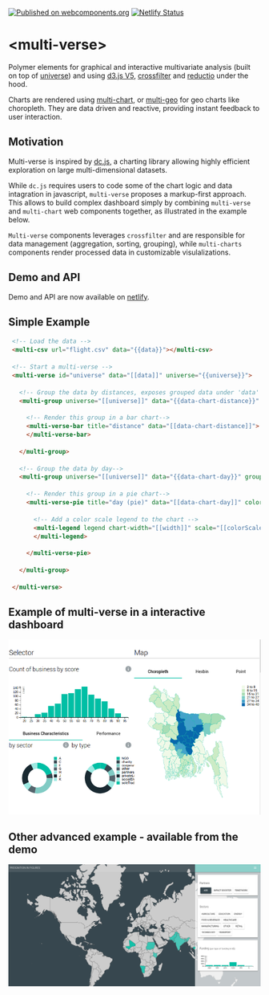 [![Published on webcomponents.org](https://img.shields.io/badge/webcomponents.org-published-blue.svg)](https://webcomponents.org/element/polymerEl/multi-verse)
[![Netlify Status](https://api.netlify.com/api/v1/badges/c20b8b59-7a10-4ec4-ba14-a984583d04e3/deploy-status)](https://app.netlify.com/sites/multi-verse/deploys)

# \<multi-verse\>

Polymer elements for graphical and interactive multivariate analysis (built on top of [universe](https://github.com/crossfilter/universe)) and using [d3.js V5](https://github.com/d3/d3), [crossfilter](https://github.com/crossfilter/crossfilter) and [reductio](https://github.com/crossfilter/reductio) under the hood.

Charts are rendered using [multi-chart](https://github.com/PolymerEl/multi-chart), or [multi-geo](https://github.com/PolymerEl/multi-chart) for geo charts like choropleth. They are data driven and reactive, providing instant feedback to user interaction.

## Motivation
Multi-verse is inspired by [dc.js](http://dc-js.github.io/dc.js/), a charting library  allowing highly efficient exploration on large multi-dimensional datasets. 

While `dc.js` requires users to code some of the chart logic and data intagration in javascript, `multi-verse` proposes a markup-first approach. This allows to build complex dashboard simply by combining `multi-verse` and `multi-chart` web components together, as illustrated in the example below. 

`Multi-verse` components leverages `crossfilter` and are responsible for data management (aggregation, sorting, grouping), while `multi-charts` components render processed data in customizable visulalizations.

## Demo and API
Demo and API are now available on [netlify](https://multi-verse.netlify.com/).

## Simple Example

```html
 <!-- Load the data -->
 <multi-csv url="flight.csv" data="{{data}}"></multi-csv>

 <!-- Start a multi-verse -->
 <multi-verse id="universe" data="[[data]]" universe="{{universe}}">

   <!-- Group the data by distances, exposes grouped data under 'data' attribute -->
   <multi-group universe="[[universe]]" data="{{data-chart-distance}}" group-by="distances">

     <!-- Render this group in a bar chart-->
     <multi-verse-bar title="distance" data="[[data-chart-distance]]">
     </multi-verse-bar>
    
   </multi-group>

   <!-- Group the data by day-->
   <multi-group universe="[[universe]]" data="{{data-chart-day}}" group-by="day">

     <!-- Render this group in a pie chart-->
     <multi-verse-pie title="day (pie)" data="[[data-chart-day]]" color-scale="{{colorScale}}" width="{{width}}">

       <!-- Add a color scale legend to the chart -->
       <multi-legend legend chart-width="[[width]]" scale="[[colorScale]]" position="top-right">
       </multi-legend>
      
     </multi-verse-pie>
    
   </multi-group>
  
 </multi-verse>
```

## Example of multi-verse in a interactive dashboard

<div>
  <img src="https://raw.githubusercontent.com/PolymerEl/multi-verse/master/images/analysis.png" width="600"></img>
</div>

## Other advanced example - available from the demo

<div>
  <img src="https://raw.githubusercontent.com/PolymerEl/multi-verse/master/images/dash.png" width="600"></img>
</div>






